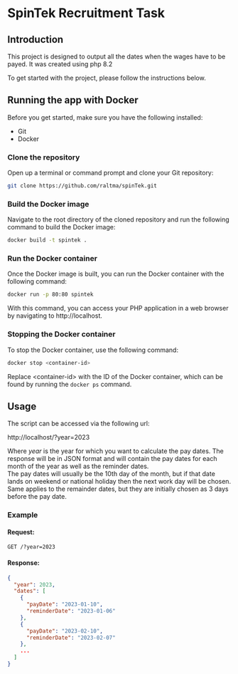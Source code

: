 # SpinTek Recruitment Task
## Introduction
This project is designed to output all the dates when the wages have to be payed. It was created using php 8.2

To get started with the project, please follow the instructions below.
## Running the app with Docker

Before you get started, make sure you have the following installed:
- Git
- Docker

### Clone the repository

Open up a terminal or command prompt and clone your Git repository:
```sh
git clone https://github.com/raltma/spinTek.git
```
### Build the Docker image

Navigate to the root directory of the cloned repository and run the following command to build the Docker image:
```sh
docker build -t spintek .
```
### Run the Docker container

Once the Docker image is built, you can run the Docker container with the following command:
```sh
docker run -p 80:80 spintek
```
With this command, you can access your PHP application in a web browser by navigating to http://localhost.

### Stopping the Docker container

To stop the Docker container, use the following command:
```sh
docker stop <container-id>
```
Replace \<container-id\> with the ID of the Docker container, which can be found by running the `docker ps` command.

## Usage

The script can be accessed via the following url:

http://localhost/?year=2023

Where *year* is the year for which you want to calculate the pay dates. The response will be in JSON format and will contain the pay dates for each month of the year as well as the reminder dates.  
The pay dates will usually be the 10th day of the month, but if that date lands on weekend or national holiday then the next work day will be chosen.  
Same applies to the remainder dates, but they are initially chosen as 3 days before the pay date.
### Example

#### Request:

    GET /?year=2023

#### Response:


```json
{
  "year": 2023,
  "dates": [
    {
      "payDate": "2023-01-10",
      "reminderDate": "2023-01-06"
    },
    {
      "payDate": "2023-02-10",
      "reminderDate": "2023-02-07"
    },
    ...
  ]
}
```